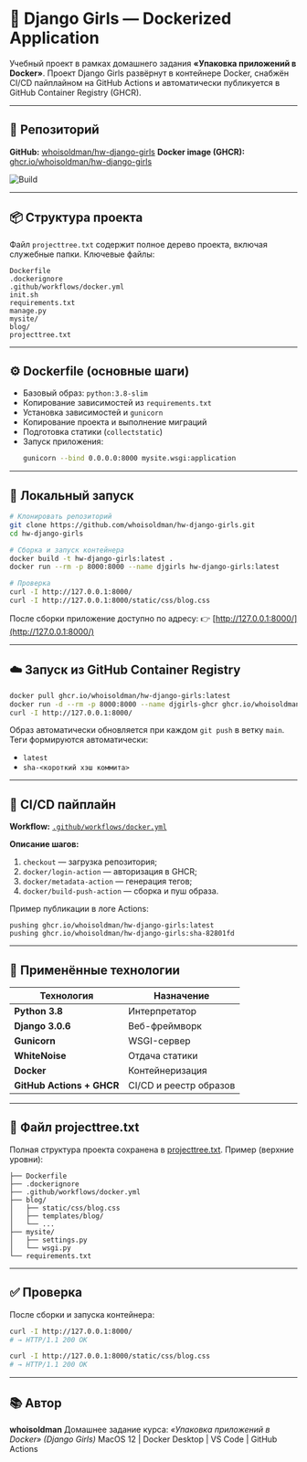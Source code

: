 # 🐳 Django Girls — Dockerized Application

Учебный проект в рамках домашнего задания **«Упаковка приложений в Docker»**.
Проект Django Girls развёрнут в контейнере Docker, снабжён CI/CD пайплайном на GitHub Actions
и автоматически публикуется в GitHub Container Registry (GHCR).

---

## 🚀 Репозиторий
**GitHub:** [whoisoldman/hw-django-girls](https://github.com/whoisoldman/hw-django-girls)
**Docker image (GHCR):** [ghcr.io/whoisoldman/hw-django-girls](https://ghcr.io/whoisoldman/hw-django-girls)

![Build](https://github.com/whoisoldman/hw-django-girls/actions/workflows/docker.yml/badge.svg)

---

## 📦 Структура проекта

Файл `projecttree.txt` содержит полное дерево проекта, включая служебные папки.
Ключевые файлы:
```
Dockerfile
.dockerignore
.github/workflows/docker.yml
init.sh
requirements.txt
manage.py
mysite/
blog/
projecttree.txt
```

---

## ⚙️ Dockerfile (основные шаги)

- Базовый образ: `python:3.8-slim`
- Копирование зависимостей из `requirements.txt`
- Установка зависимостей и `gunicorn`
- Копирование проекта и выполнение миграций
- Подготовка статики (`collectstatic`)
- Запуск приложения:
  ```bash
  gunicorn --bind 0.0.0.0:8000 mysite.wsgi:application
  ```

---

## 🧩 Локальный запуск

```bash
# Клонировать репозиторий
git clone https://github.com/whoisoldman/hw-django-girls.git
cd hw-django-girls

# Сборка и запуск контейнера
docker build -t hw-django-girls:latest .
docker run --rm -p 8000:8000 --name djgirls hw-django-girls:latest

# Проверка
curl -I http://127.0.0.1:8000/
curl -I http://127.0.0.1:8000/static/css/blog.css
```

После сборки приложение доступно по адресу:
👉 [http://127.0.0.1:8000/](http://127.0.0.1:8000/)

---

## ☁️ Запуск из GitHub Container Registry

```bash
docker pull ghcr.io/whoisoldman/hw-django-girls:latest
docker run -d --rm -p 8000:8000 --name djgirls-ghcr ghcr.io/whoisoldman/hw-django-girls:latest
curl -I http://127.0.0.1:8000/
```

Образ автоматически обновляется при каждом `git push` в ветку `main`.
Теги формируются автоматически:
- `latest`
- `sha-<короткий хэш коммита>`

---

## 🔄 CI/CD пайплайн

**Workflow:** [`.github/workflows/docker.yml`](.github/workflows/docker.yml)

**Описание шагов:**
1. `checkout` — загрузка репозитория;
2. `docker/login-action` — авторизация в GHCR;
3. `docker/metadata-action` — генерация тегов;
4. `docker/build-push-action` — сборка и пуш образа.

Пример публикации в логе Actions:
```
pushing ghcr.io/whoisoldman/hw-django-girls:latest
pushing ghcr.io/whoisoldman/hw-django-girls:sha-82801fd
```

---

## 🧾 Применённые технологии

| Технология | Назначение |
|-------------|------------|
| **Python 3.8** | Интерпретатор |
| **Django 3.0.6** | Веб-фреймворк |
| **Gunicorn** | WSGI-сервер |
| **WhiteNoise** | Отдача статики |
| **Docker** | Контейнеризация |
| **GitHub Actions + GHCR** | CI/CD и реестр образов |

---

## 📂 Файл projecttree.txt

Полная структура проекта сохранена в [projecttree.txt](./projecttree.txt).
Пример (верхние уровни):

```
├── Dockerfile
├── .dockerignore
├── .github/workflows/docker.yml
├── blog/
│   ├── static/css/blog.css
│   ├── templates/blog/
│   └── ...
├── mysite/
│   ├── settings.py
│   └── wsgi.py
└── requirements.txt
```

---

## ✅ Проверка

После сборки и запуска контейнера:

```bash
curl -I http://127.0.0.1:8000/
# → HTTP/1.1 200 OK

curl -I http://127.0.0.1:8000/static/css/blog.css
# → HTTP/1.1 200 OK
```

---

## 📚 Автор
**whoisoldman**
Домашнее задание курса: *«Упаковка приложений в Docker» (Django Girls)*
MacOS 12 | Docker Desktop | VS Code | GitHub Actions
